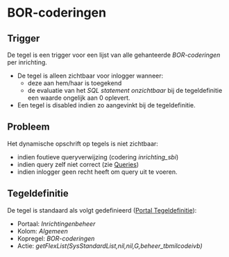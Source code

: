 # BOR-coderingen

## Trigger

De tegel is een trigger voor een lijst van alle gehanteerde *BOR-coderingen* per inrichting.

* De tegel is alleen zichtbaar voor inlogger wanneer:
  * deze aan hem/haar is toegekend
  * de evaluatie van het *SQL statement onzichtbaar* bij de tegeldefinitie een waarde ongelijk aan 0 oplevert.
* Een tegel is disabled indien zo aangevinkt bij de tegeldefinitie.

## Probleem

Het dynamische opschrift op tegels is niet zichtbaar:

* indien foutieve queryverwijzing (codering *inrichting_sbi*)
* indien query zelf niet correct (zie [Queries](/docs/instellen_inrichten/queries.md))
* indien inlogger geen recht heeft om query uit te voeren.

## Tegeldefinitie

De tegel is standaard als volgt gedefinieerd ([Portal Tegeldefinitie](/docs/instellen_inrichten/portaldefinitie/portal_tegel.md)):

* Portaal: *Inrichtingenbeheer*
* Kolom: *Algemeen*
* Kopregel: *BOR-coderingen*
* Actie: *getFlexList(SysStandardList,nil,nil,G,beheer_tbmilcodeivb)*
